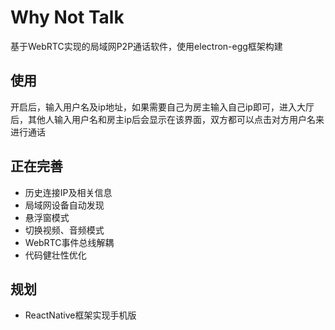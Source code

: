 # Why Not Talk
基于WebRTC实现的局域网P2P通话软件，使用electron-egg框架构建

## 使用
开启后，输入用户名及ip地址，如果需要自己为房主输入自己ip即可，进入大厅后，其他人输入用户名和房主ip后会显示在该界面，双方都可以点击对方用户名来进行通话

## 正在完善
- 历史连接IP及相关信息
- 局域网设备自动发现
- 悬浮窗模式
- 切换视频、音频模式
- WebRTC事件总线解耦
- 代码健壮性优化

## 规划
- ReactNative框架实现手机版